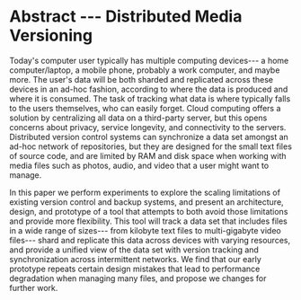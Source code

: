Abstract --- Distributed Media Versioning
==================================================

Today's computer user typically has multiple computing devices--- a home
computer/laptop, a mobile phone, probably a work computer, and maybe more. The
user's data will be both sharded and replicated across these devices in an
ad-hoc fashion, according to where the data is produced and where it is
consumed. The task of tracking what data is where typically falls to the users
themselves, who can easily forget. Cloud computing offers a solution by
centralizing all data on a third-party server, but this opens concerns about
privacy, service longevity, and connectivity to the servers. Distributed version
control systems can synchronize a data set amongst an ad-hoc network of
repositories, but they are designed for the small text files of source code, and
are limited by RAM and disk space when working with media files such as photos,
audio, and video that a user might want to manage.

In this paper we perform experiments to explore the scaling limitations of
existing version control and backup systems, and present an architecture,
design, and prototype of a tool that attempts to both avoid those limitations
and provide more flexibility. This tool will track a data set that includes
files in a wide range of sizes--- from kilobyte text files to multi-gigabyte
video files--- shard and replicate this data across devices with varying
resources, and provide a unified view of the data set with version tracking and
synchronization across intermittent networks. We find that our early prototype
repeats certain design mistakes that lead to performance degradation when
managing many files, and propose we changes for further work.
